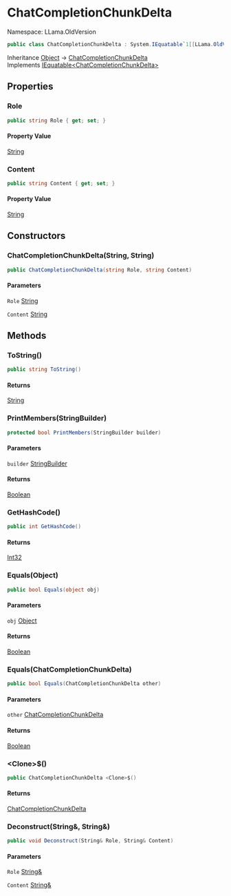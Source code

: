 # ChatCompletionChunkDelta

Namespace: LLama.OldVersion

```csharp
public class ChatCompletionChunkDelta : System.IEquatable`1[[LLama.OldVersion.ChatCompletionChunkDelta, LLamaSharp, Version=0.4.0.0, Culture=neutral, PublicKeyToken=null]]
```

Inheritance [Object](https://docs.microsoft.com/en-us/dotnet/api/system.object) → [ChatCompletionChunkDelta](./llama.oldversion.chatcompletionchunkdelta.md)<br>
Implements [IEquatable&lt;ChatCompletionChunkDelta&gt;](https://docs.microsoft.com/en-us/dotnet/api/system.iequatable-1)

## Properties

### **Role**

```csharp
public string Role { get; set; }
```

#### Property Value

[String](https://docs.microsoft.com/en-us/dotnet/api/system.string)<br>

### **Content**

```csharp
public string Content { get; set; }
```

#### Property Value

[String](https://docs.microsoft.com/en-us/dotnet/api/system.string)<br>

## Constructors

### **ChatCompletionChunkDelta(String, String)**

```csharp
public ChatCompletionChunkDelta(string Role, string Content)
```

#### Parameters

`Role` [String](https://docs.microsoft.com/en-us/dotnet/api/system.string)<br>

`Content` [String](https://docs.microsoft.com/en-us/dotnet/api/system.string)<br>

## Methods

### **ToString()**

```csharp
public string ToString()
```

#### Returns

[String](https://docs.microsoft.com/en-us/dotnet/api/system.string)<br>

### **PrintMembers(StringBuilder)**

```csharp
protected bool PrintMembers(StringBuilder builder)
```

#### Parameters

`builder` [StringBuilder](https://docs.microsoft.com/en-us/dotnet/api/system.text.stringbuilder)<br>

#### Returns

[Boolean](https://docs.microsoft.com/en-us/dotnet/api/system.boolean)<br>

### **GetHashCode()**

```csharp
public int GetHashCode()
```

#### Returns

[Int32](https://docs.microsoft.com/en-us/dotnet/api/system.int32)<br>

### **Equals(Object)**

```csharp
public bool Equals(object obj)
```

#### Parameters

`obj` [Object](https://docs.microsoft.com/en-us/dotnet/api/system.object)<br>

#### Returns

[Boolean](https://docs.microsoft.com/en-us/dotnet/api/system.boolean)<br>

### **Equals(ChatCompletionChunkDelta)**

```csharp
public bool Equals(ChatCompletionChunkDelta other)
```

#### Parameters

`other` [ChatCompletionChunkDelta](./llama.oldversion.chatcompletionchunkdelta.md)<br>

#### Returns

[Boolean](https://docs.microsoft.com/en-us/dotnet/api/system.boolean)<br>

### **&lt;Clone&gt;$()**

```csharp
public ChatCompletionChunkDelta <Clone>$()
```

#### Returns

[ChatCompletionChunkDelta](./llama.oldversion.chatcompletionchunkdelta.md)<br>

### **Deconstruct(String&, String&)**

```csharp
public void Deconstruct(String& Role, String& Content)
```

#### Parameters

`Role` [String&](https://docs.microsoft.com/en-us/dotnet/api/system.string&)<br>

`Content` [String&](https://docs.microsoft.com/en-us/dotnet/api/system.string&)<br>
